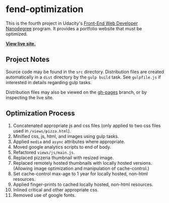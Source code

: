 # fend-optimization

This is the fourth project in Udacity's [Front-End Web Developer Nanodegree](https://www.udacity.com/course/front-end-web-developer-nanodegree--nd001) program. It provides a portfolio website that must be optimized.

**[View live site.](http://tempurturtul.github.io/fend-optimization/)**

## Project Notes

Source code may be found in the `src` directory. Distribution files are created automatically in a `dist` directory by the `gulp build` task. See `gulpfile.js` if interested in details regarding gulp tasks.

Distribution files may also be viewed on the [gh-pages](https://github.com/Tempurturtul/fend-optimization/tree/gh-pages) branch, or by inspecting the live site.

## Optimization Process
1. Concatenated appropriate js and css files (only applied to two css files used in `/views/pizza.html`).
1. Minified css, js, html, and images using gulp tasks.
1. Applied `media` and `async` attributes where appropriate.
1. Moved google analytics scripts to end of body.
1. Refactored `views/js/main.js`.
1. Replaced pizzeria thumbnail with resized image.
1. Replaced remotely hosted thumbnails with locally hosted versions. (Allowing image optimization and manipulation of cache-control.)
1. Set cache-control max-age to 1 year for locally hosted, non-html resources.
1. Applied finger-prints to cached locally hosted, non-html resources.
1. Inlined critical and other appropriate css.
1. Removed use of google fonts.
